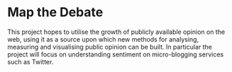 # Map the Debate

This project hopes to utilise the growth of publicly available opinion on the web, using it as a source upon which new methods for analysing, measuring and visualising public opinion can be built. In particular the project will focus on understanding sentiment on micro-blogging services such as Twitter.
